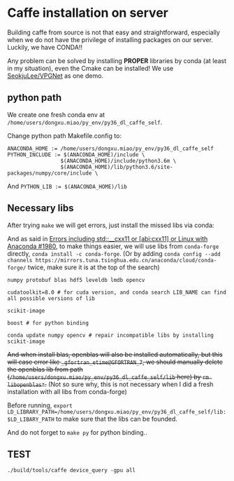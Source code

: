 # Caffe installation on server

Building caffe from source is not that easy and straightforward, especially when we do not have the privilege of installing packages on our server. Luckily, we have CONDA!!

Any problem can be solved by installing **PROPER** libraries by conda (at least in my situation), even the Cmake can be installed! We use [SeokjuLee/VPGNet](https://github.com/SeokjuLee/VPGNet) as one demo.

## python path

We create one fresh conda env at `/home/users/dongxu.miao/py_env/py36_dl_caffe_self`.

Change python path Makefile.config to:

``` vi
ANACONDA_HOME := /home/users/dongxu.miao/py_env/py36_dl_caffe_self
PYTHON_INCLUDE := $(ANACONDA_HOME)/include \
                 $(ANACONDA_HOME)/include/python3.6m \
                 $(ANACONDA_HOME)/lib/python3.6/site-packages/numpy/core/include \
```

And `PYTHON_LIB := $(ANACONDA_HOME)/lib`

## Necessary libs

After trying `make` we will get errors, just install the missed libs via conda:

And as said in [Errors including std::__cxx11 or [abi:cxx11] or Linux with Anaconda #1980](https://github.com/caffe2/caffe2/issues/1980), to make things easier, we will use libs from `conda-forge` directly, `conda install -c conda-forge`. (Or by adding `conda config --add channels https://mirrors.tuna.tsinghua.edu.cn/anaconda/cloud/conda-forge/` twice, make sure it is at the top of the search)

``` vi
numpy protobuf blas hdf5 leveldb lmdb opencv

cudatoolkit=8.0 # for cuda version, and conda search LIB_NAME can find all possible versions of lib

scikit-image

boost # for python binding

conda update numpy opencv # repair incompatible libs by installing scikit-image
```

~~And when install blas, openblas will also be installed automatically, but this will case error like `_gfortran_etime@GFORTRAN_7`, we should manually delete the openblas lib from path (`/home/users/dongxu.miao/py_env/py36_dl_caffe_self/lib` here) by `rm libopenblas*`.~~ (Not so sure why, this is not necessary when I did a fresh installation with all libs from conda-forge)

Before running, `export LD_LIBRARY_PATH=/home/users/dongxu.miao/py_env/py36_dl_caffe_self/lib:$LD_LIBARY_PATH` to make sure that the libs can be founded.

And do not forget to `make py` for python binding..

## TEST

``` vi
./build/tools/caffe device_query -gpu all
```
